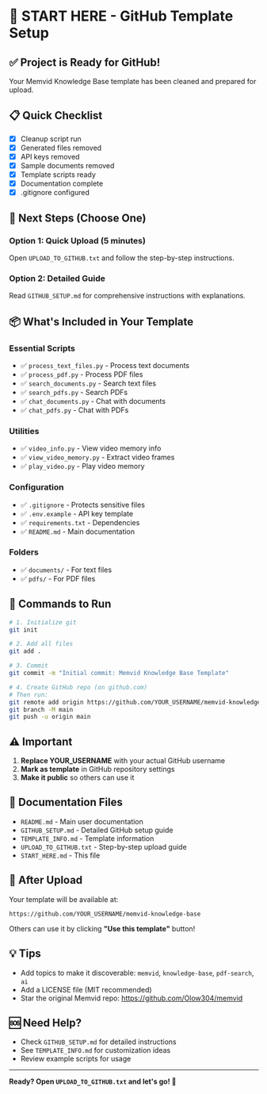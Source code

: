 # 🚀 START HERE - GitHub Template Setup

## ✅ Project is Ready for GitHub!

Your Memvid Knowledge Base template has been cleaned and prepared for upload.

## 📋 Quick Checklist

- [x] Cleanup script run
- [x] Generated files removed
- [x] API keys removed
- [x] Sample documents removed
- [x] Template scripts ready
- [x] Documentation complete
- [x] .gitignore configured

## 🎯 Next Steps (Choose One)

### Option 1: Quick Upload (5 minutes)

Open `UPLOAD_TO_GITHUB.txt` and follow the step-by-step instructions.

### Option 2: Detailed Guide

Read `GITHUB_SETUP.md` for comprehensive instructions with explanations.

## 📦 What's Included in Your Template

### Essential Scripts
- ✅ `process_text_files.py` - Process text documents
- ✅ `process_pdf.py` - Process PDF files
- ✅ `search_documents.py` - Search text files
- ✅ `search_pdfs.py` - Search PDFs
- ✅ `chat_documents.py` - Chat with documents
- ✅ `chat_pdfs.py` - Chat with PDFs

### Utilities
- ✅ `video_info.py` - View video memory info
- ✅ `view_video_memory.py` - Extract video frames
- ✅ `play_video.py` - Play video memory

### Configuration
- ✅ `.gitignore` - Protects sensitive files
- ✅ `.env.example` - API key template
- ✅ `requirements.txt` - Dependencies
- ✅ `README.md` - Main documentation

### Folders
- ✅ `documents/` - For text files
- ✅ `pdfs/` - For PDF files

## 🔑 Commands to Run

```bash
# 1. Initialize git
git init

# 2. Add all files
git add .

# 3. Commit
git commit -m "Initial commit: Memvid Knowledge Base Template"

# 4. Create GitHub repo (on github.com)
# Then run:
git remote add origin https://github.com/YOUR_USERNAME/memvid-knowledge-base.git
git branch -M main
git push -u origin main
```

## ⚠️ Important

1. **Replace YOUR_USERNAME** with your actual GitHub username
2. **Mark as template** in GitHub repository settings
3. **Make it public** so others can use it

## 📖 Documentation Files

- `README.md` - Main user documentation
- `GITHUB_SETUP.md` - Detailed GitHub setup guide
- `TEMPLATE_INFO.md` - Template information
- `UPLOAD_TO_GITHUB.txt` - Step-by-step upload guide
- `START_HERE.md` - This file

## 🎉 After Upload

Your template will be available at:
```
https://github.com/YOUR_USERNAME/memvid-knowledge-base
```

Others can use it by clicking **"Use this template"** button!

## 💡 Tips

- Add topics to make it discoverable: `memvid`, `knowledge-base`, `pdf-search`, `ai`
- Add a LICENSE file (MIT recommended)
- Star the original Memvid repo: https://github.com/Olow304/memvid

## 🆘 Need Help?

- Check `GITHUB_SETUP.md` for detailed instructions
- See `TEMPLATE_INFO.md` for customization ideas
- Review example scripts for usage

---

**Ready? Open `UPLOAD_TO_GITHUB.txt` and let's go! 🚀**
